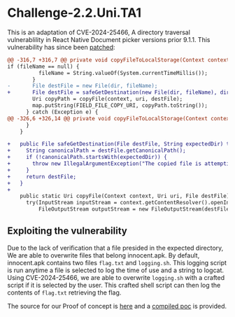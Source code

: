 # Challenge-2.2.Uni.TA1
This is an adaptation of CVE-2024-25466, A directory traversal vulnerablility in React Native Document picker versions prior 9.1.1. This vulnerability has since been [patched](https://github.com/react-native-documents/document-picker/compare/v9.1.0...v9.1.1):
```diff
@@ -316,7 +316,7 @@ private void copyFileToLocalStorage(Context context, WritableMap map, Uri uri) {
if (fileName == null) {
          fileName = String.valueOf(System.currentTimeMillis());
        }
-       File destFile = new File(dir, fileName);
+       File destFile = safeGetDestination(new File(dir, fileName), dir.getCanonicalPath());
        Uri copyPath = copyFile(context, uri, destFile);
        map.putString(FIELD_FILE_COPY_URI, copyPath.toString());
      } catch (Exception e) {
@@ -326,6 +326,14 @@ private void copyFileToLocalStorage(Context context, WritableMap map, Uri uri) {
      }
    }

+   public File safeGetDestination(File destFile, String expectedDir) throws IllegalArgumentException, IOException {
+     String canonicalPath = destFile.getCanonicalPath();
+     if (!canonicalPath.startsWith(expectedDir)) {
+       throw new IllegalArgumentException("The copied file is attempting to write outside of the target directory.");
+     }
+     return destFile;
+   }
+
    public static Uri copyFile(Context context, Uri uri, File destFile) throws IOException {
      try(InputStream inputStream = context.getContentResolver().openInputStream(uri);
          FileOutputStream outputStream = new FileOutputStream(destFile)) {
```

## Exploiting the vulnerability
Due to the lack of verification that a file presided in the expected directory, We are able to overwrite files that belong innocent.apk. By default, innocent.apk contains two files `flag.txt` and `logging.sh`. This logging script is run anytime a file is selected to log the time of use and a string to logcat. Using CVE-2024-25466, we are able to overwrite `logging.sh` with a crafted script if it is selected by the user. This crafted shell script can then log the contents of `flag.txt` retrieving the flag. 

The source for our Proof of concept is [here](./app/src/main/) and a [compiled poc](poc.apk) is provided.